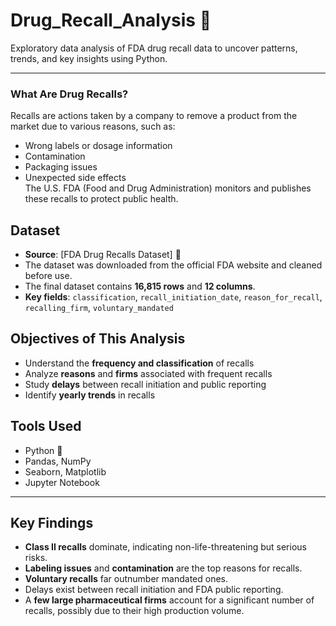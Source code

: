 # Drug_Recall_Analysis 💊  
Exploratory data analysis of FDA drug recall data to uncover patterns, trends, and key insights using Python.

---

### What Are Drug Recalls?

Recalls are actions taken by a company to remove a product from the market due to various reasons, such as:
- Wrong labels or dosage information  
- Contamination  
- Packaging issues  
- Unexpected side effects  
The U.S. FDA (Food and Drug Administration) monitors and publishes these recalls to protect public health.



## Dataset

- **Source**: [FDA Drug Recalls Dataset] 📁
- The dataset was downloaded from the official FDA website and cleaned before use.  
- The final dataset contains **16,815 rows** and **12 columns**.  
- **Key fields**: `classification`, `recall_initiation_date`, `reason_for_recall`, `recalling_firm`, `voluntary_mandated`



## Objectives of This Analysis

- Understand the **frequency and classification** of recalls  
- Analyze **reasons** and **firms** associated with frequent recalls  
- Study **delays** between recall initiation and public reporting  
- Identify **yearly trends** in recalls  



## Tools Used

- Python 🐍  
- Pandas, NumPy  
- Seaborn, Matplotlib  
- Jupyter Notebook  

---

## Key Findings

- **Class II recalls** dominate, indicating non-life-threatening but serious risks.  
- **Labeling issues** and **contamination** are the top reasons for recalls.  
- **Voluntary recalls** far outnumber mandated ones.  
- Delays exist between recall initiation and FDA public reporting.  
- A **few large pharmaceutical firms** account for a significant number of recalls, possibly due to their high production volume.


